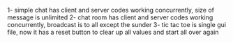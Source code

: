 1- simple chat has client and server codes working concurrently, size of message is unlimited
2- chat room has client and server codes working concurrently, broadcast is to all except the sunder
3- tic tac toe is single gui file, now it has a reset button to clear up all values and start all over again
